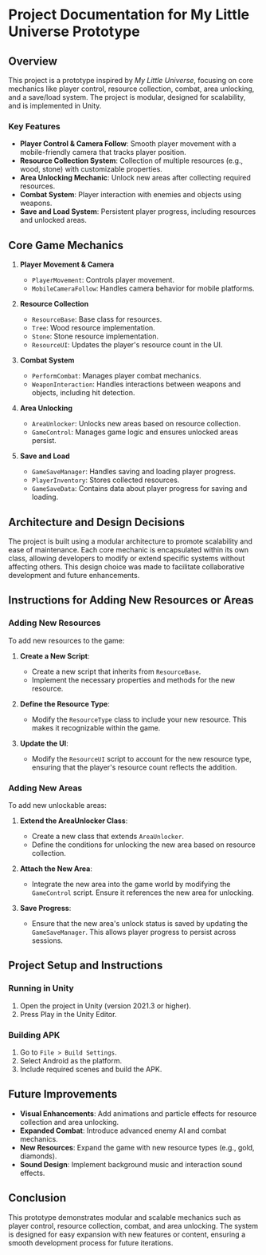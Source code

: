 # Project Documentation for My Little Universe Prototype

## Overview
This project is a prototype inspired by *My Little Universe*, focusing on core mechanics like player control, resource collection, combat, area unlocking, and a save/load system. The project is modular, designed for scalability, and is implemented in Unity.

### Key Features
- **Player Control & Camera Follow**: Smooth player movement with a mobile-friendly camera that tracks player position.
- **Resource Collection System**: Collection of multiple resources (e.g., wood, stone) with customizable properties.
- **Area Unlocking Mechanic**: Unlock new areas after collecting required resources.
- **Combat System**: Player interaction with enemies and objects using weapons.
- **Save and Load System**: Persistent player progress, including resources and unlocked areas.

## Core Game Mechanics
1. **Player Movement & Camera**
   - `PlayerMovement`: Controls player movement.
   - `MobileCameraFollow`: Handles camera behavior for mobile platforms.

2. **Resource Collection**
   - `ResourceBase`: Base class for resources.
   - `Tree`: Wood resource implementation.
   - `Stone`: Stone resource implementation.
   - `ResourceUI`: Updates the player's resource count in the UI.

3. **Combat System**
   - `PerformCombat`: Manages player combat mechanics.
   - `WeaponInteraction`: Handles interactions between weapons and objects, including hit detection.

4. **Area Unlocking**
   - `AreaUnlocker`: Unlocks new areas based on resource collection.
   - `GameControl`: Manages game logic and ensures unlocked areas persist.

5. **Save and Load**
   - `GameSaveManager`: Handles saving and loading player progress.
   - `PlayerInventory`: Stores collected resources.
   - `GameSaveData`: Contains data about player progress for saving and loading.

## Architecture and Design Decisions
The project is built using a modular architecture to promote scalability and ease of maintenance. Each core mechanic is encapsulated within its own class, allowing developers to modify or extend specific systems without affecting others. This design choice was made to facilitate collaborative development and future enhancements.

## Instructions for Adding New Resources or Areas
### Adding New Resources
To add new resources to the game:

1. **Create a New Script**:
   - Create a new script that inherits from `ResourceBase`.
   - Implement the necessary properties and methods for the new resource.

2. **Define the Resource Type**:
   - Modify the `ResourceType` class to include your new resource. This makes it recognizable within the game.

3. **Update the UI**:
   - Modify the `ResourceUI` script to account for the new resource type, ensuring that the player's resource count reflects the addition.

### Adding New Areas
To add new unlockable areas:

1. **Extend the AreaUnlocker Class**:
   - Create a new class that extends `AreaUnlocker`.
   - Define the conditions for unlocking the new area based on resource collection.

2. **Attach the New Area**:
   - Integrate the new area into the game world by modifying the `GameControl` script. Ensure it references the new area for unlocking.

3. **Save Progress**:
   - Ensure that the new area's unlock status is saved by updating the `GameSaveManager`. This allows player progress to persist across sessions.

## Project Setup and Instructions
### Running in Unity
1. Open the project in Unity (version 2021.3 or higher).
2. Press Play in the Unity Editor.

### Building APK
1. Go to `File > Build Settings`.
2. Select Android as the platform.
3. Include required scenes and build the APK.

## Future Improvements
- **Visual Enhancements**: Add animations and particle effects for resource collection and area unlocking.
- **Expanded Combat**: Introduce advanced enemy AI and combat mechanics.
- **New Resources**: Expand the game with new resource types (e.g., gold, diamonds).
- **Sound Design**: Implement background music and interaction sound effects.

## Conclusion
This prototype demonstrates modular and scalable mechanics such as player control, resource collection, combat, and area unlocking. The system is designed for easy expansion with new features or content, ensuring a smooth development process for future iterations.
